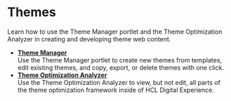# Themes

Learn how to use the Theme Manager portlet and the Theme Optimization Analyzer in creating and developing theme web content.

-   **[Theme Manager](../dev-theme/themeopt_themedev_manager.md)**  
Use the Theme Manager portlet to create new themes from templates, edit existing themes, and copy, export, or delete themes with one click.
-   **[Theme Optimization Analyzer](../dev-theme/themeopt_an_analyzer.md)**  
Use the Theme Optimization Analyzer to view, but not edit, all parts of the theme optimization framework inside of HCL Digital Experience.


